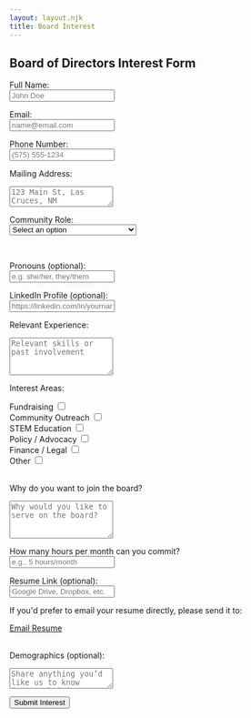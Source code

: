 ```yaml
---
layout: layout.njk
title: Board Interest
---
```

<main>
  <section class="interestform-section">
    <h2>Board of Directors Interest Form</h2>

<form name="board-interest" method="POST" data-netlify="true" netlify-honeypot="bot-field">
  <input type="hidden" name="form-name" value="board-interest">
    <p hidden>
    <label>Don’t fill this out if you're human: <input name="bot-field"></label>
    </p>

<label>Full Name:<br>
  <input type="text" name="name" placeholder="John Doe" required>
</label>
  <br>

<label>Email:<br>
  <input type="email" name="email" placeholder="name@email.com" required>
</label>
  <br>

<label>Phone Number:<br>
  <input type="tel" name="phone" placeholder="(575) 555-1234">
</label>
  <br>

<label>Mailing Address:<br>
  <textarea name="address" placeholder="123 Main St, Las Cruces, NM" rows="2"></textarea>
</label>
  <br>

<label>Community Role:<br>
  <select name="community_role" id="community-role" required>
    <option value="" disabled selected>Select an option</option>
    <option value="Parent or Guardian">Parent or Guardian</option>
    <option value="Educator (K–12 or Higher Ed)">Educator (K–12 or Higher Ed)</option>
    <option value="STEM Professional">STEM Professional</option>
    <option value="Local Business Owner or Leader">Local Business Owner or Leader</option>
    <option value="Nonprofit or Community Advocate">Nonprofit or Community Advocate</option>
    <option value="Student (High School or College)">Student (High School or College)</option>
    <option value="Other">Other</option>
  </select>
</label>

<div id="community-other-container" style="display: none; margin-top: 1rem;">
  <input type="text" name="community_role_other" id="community-other-text" placeholder="Tell us your role">
  </label>
</div>
<br>

<label>Pronouns (optional):<br>
  <input type="text" name="pronouns" placeholder="e.g. she/her, they/them">
</label>
  <br>

<label>LinkedIn Profile (optional):<br>
  <input type="url" name="linkedin" placeholder="https://linkedin.com/in/yourname">
</label>
  <br>

<label>Relevant Experience:<br>
  <textarea name="experience" placeholder="Relevant skills or past involvement" rows="4" required></textarea>
</label>
  <br>

<label>Interest Areas:</label>
  <div class="checkbox-group">
    
  <div class="checkbox-row">
      <label for="fundraising">Fundraising</label> 
        <input type="checkbox" name="interest_area" value="Fundraising" id="fundraising">
  </div>
    
  <div class="checkbox-row">
    <label for="outreach">Community Outreach</label>
      <input type="checkbox" name="interest_area" value="Community Outreach" id="outreach">
  </div>
  
  <div class="checkbox-row">
    <label for="stem">STEM Education</label>
    <input type="checkbox" name="interest_area" value="STEM Education" id="stem">
  </div>
  
  <div class="checkbox-row">
    <label for="policy">Policy / Advocacy</label>
    <input type="checkbox" name="interest_area" value="Policy / Advocacy" id="policy">
  </div>
  
  <div class="checkbox-row">
    <label for="finance">Finance / Legal</label>
    <input type="checkbox" name="interest_area" value="Finance / Legal" id="finance">
  </div>
  
  <div class="checkbox-row">
    <label for="other">Other</label>
    <input type="checkbox" name="interest_area" value="Other" id="other">
      <input type="text" name="interest_area_other" id="other-text" placeholder="Please specify" style="display: none;">
  </div>
  
  </div>
    <br>

<label>Why do you want to join the board?<br>
  <textarea name="motivation" placeholder="Why would you like to serve on the board?" rows="4" required></textarea>
</label>
<br>

<label>How many hours per month can you commit?<br>
  <input type="text" name="availability" placeholder="e.g., 5 hours/month">
</label>
<br>

<label>Resume Link (optional):<br>
  <input type="url" name="resume_link" placeholder="Google Drive, Dropbox, etc.">
</label>
<br>

<div class="resume-email-note">
  <p>If you'd prefer to email your resume directly, please send it to:</p>
  <a href="mailto:roadrunnersteminitiative+resume@gmail.com" class="button" style="margin-top: 0.5rem;">Email Resume</a>
</div>
<br>

<label>Demographics (optional):<br>
  <textarea name="demographics" placeholder="Share anything you’d like us to know (race/ethnicity, gender identity, etc.)"></textarea>
</label>
<br>

<button type="submit" class="button">Submit Interest</button>

</form>
  </section>

<script>
   document.addEventListener('DOMContentLoaded', () => {
    const otherCheckbox = document.getElementById('other');
    const otherText = document.getElementById('other-text');

    if (otherCheckbox && otherText) {
      otherCheckbox.addEventListener('change', () => {
        otherText.style.display = otherCheckbox.checked ? 'block' : 'none';
  });
    }
  });
</script>
